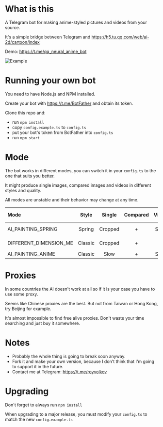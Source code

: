 # What is this
A Telegram bot for making anime-styled pictures and videos from your source.

It's a simple bridge between Telegram and https://h5.tu.qq.com/web/ai-2d/cartoon/index

Demo: https://t.me/qq_neural_anime_bot

![Example](example.jpg)

# Running your own bot
You need to have Node.js and NPM installed.

Create your bot with https://t.me/BotFather and obtain its token.

Clone this repo and:

- run `npm install`
- copy `config.example.ts` to `config.ts`
- put your bot's token from BotFather into `config.ts`
- run `npm start`

# Mode
The bot works in different modes, you can switch it in your `config.ts` to the one that suits you better.

It might produce single images, compared images and videos in different styles and quality.

All modes are unstable and their behavior may change at any time.

| Mode                      |  Style  | Single  | Compared | Video | Rate limits | Availability   |
| :---                      |  :---:  |  :---:  |  :---:   | :---: |    :---:    |     :---:      |
| AI_PAINTING_SPRING        | Spring  | Cropped | +        | Slow  | -           | Most countries |
| DIFFERENT_DIMENSION_ME    | Classic | Cropped | +        | -     | High        | Most countries |
| AI_PAINTING_ANIME         | Classic | Slow    | +        | Slow  | High        | China only     |

# Proxies
In some countries the AI doesn't work at all so if it is your case you have to use some proxy.

Seems like Chinese proxies are the best.
But not from Taiwan or Hong Kong, try Beijing for example.

It's almost impossible to find free alive proxies. Don't waste your time searching and just buy it somewhere.

# Notes
- Probably the whole thing is going to break soon anyway.
- Fork it and make your own version, because I don't think that I'm going to support it in the future.
- Contact me at Telegram: https://t.me/royvolkov

# Upgrading
Don't forget to always run `npm install`

When upgrading to a major release, you must modify your `config.ts` to match the new `config.example.ts`

